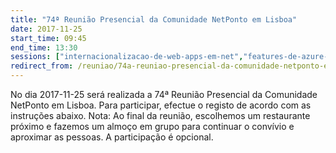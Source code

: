 ```yaml
---
title: "74ª Reunião Presencial da Comunidade NetPonto em Lisboa"
date: 2017-11-25
start_time: 09:45
end_time: 13:30
sessions: ["internacionalizacao-de-web-apps-em-net","features-de-azure-sql-db-que-vao-salvar-o-dia"]
redirect_from: /reuniao/74a-reuniao-presencial-da-comunidade-netponto-em-lisboa/
---
```

No dia 2017-11-25 será realizada a 74ª  Reunião Presencial da Comunidade NetPonto em Lisboa. Para participar, efectue o registo de acordo com as instruções abaixo.
Nota: Ao final da reunião, escolhemos um restaurante próximo e fazemos um almoço em grupo para continuar o convívio e aproximar as pessoas. A participação é opcional.